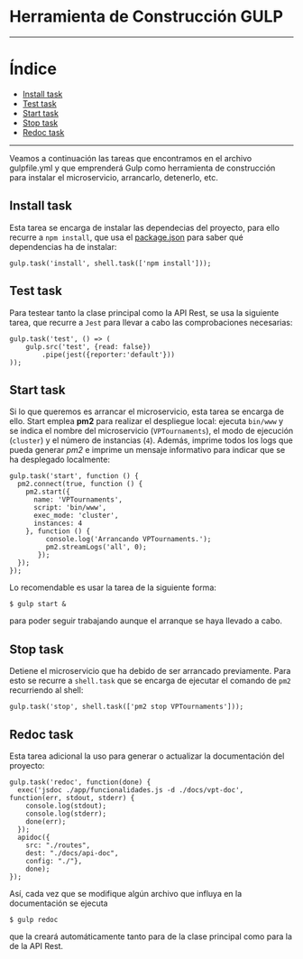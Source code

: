 # Herramienta de Construcción GULP

___________________________________

Índice
======
<!--ts-->
  - [Install task](#install-task)
  - [Test task](#test-task)
  - [Start task](#start-task)
  - [Stop task](#stop-task)
  - [Redoc task](#redoc-task)
<!--te-->

__________________________________________

Veamos a continuación las tareas que encontramos en el archivo gulpfile.yml y que emprenderá Gulp como herramienta de construcción para instalar el microservicio, arrancarlo, detenerlo, etc.

## Install task

Esta tarea se encarga de instalar las dependecias del proyecto, para ello recurre a ```npm install```, que usa el [package.json](https://github.com/pramartinez/IV_project/blob/master/docs/construction_tool.md) para saber qué dependencias ha de instalar:

    gulp.task('install', shell.task(['npm install']));

## Test task

Para testear tanto la clase principal como la API Rest, se usa la siguiente tarea, que recurre a ```Jest``` para llevar a cabo las comprobaciones necesarias:

    gulp.task('test', () => (
        gulp.src('test', {read: false})
            .pipe(jest({reporter:'default'}))
    ));

## Start task

Si lo que queremos es arrancar el microservicio, esta tarea se encarga de ello. Start emplea **pm2** para realizar el despliegue local: ejecuta ```bin/www``` y se indica el nombre del microservicio (```VPTournaments```), el modo de ejecución (```cluster```) y el número de instancias (```4```). Además, imprime todos los logs que pueda generar *pm2* e imprime un mensaje informativo para indicar que se ha desplegado localmente: 

    gulp.task('start', function () {
      pm2.connect(true, function () {
        pm2.start({
          name: 'VPTournaments',
          script: 'bin/www',
          exec_mode: 'cluster',
          instances: 4
        }, function () {
             console.log('Arrancando VPTournaments.');
             pm2.streamLogs('all', 0);
           });
      });
    });

Lo recomendable es usar la tarea de la siguiente forma:

    $ gulp start &

para poder seguir trabajando aunque el arranque se haya llevado a cabo. 

## Stop task

Detiene el microservicio que ha debido de ser arrancado previamente. Para esto se recurre a ```shell.task``` que se encarga de ejecutar el comando de ```pm2``` recurriendo al shell:

    gulp.task('stop', shell.task(['pm2 stop VPTournaments']));

## Redoc task

Esta tarea adicional la uso para generar o actualizar la documentación del proyecto:

    gulp.task('redoc', function(done) {
      exec('jsdoc ./app/funcionalidades.js -d ./docs/vpt-doc', function(err, stdout, stderr) {
        console.log(stdout);
        console.log(stderr);
        done(err);
      });
      apidoc({
        src: "./routes",
        dest: "./docs/api-doc",
        config: "./"}, 
        done);
    });

Así, cada vez que se modifique algún archivo que influya en la documentación se ejecuta

    $ gulp redoc

que la creará automáticamente tanto para de la clase principal como para la de la API Rest.

